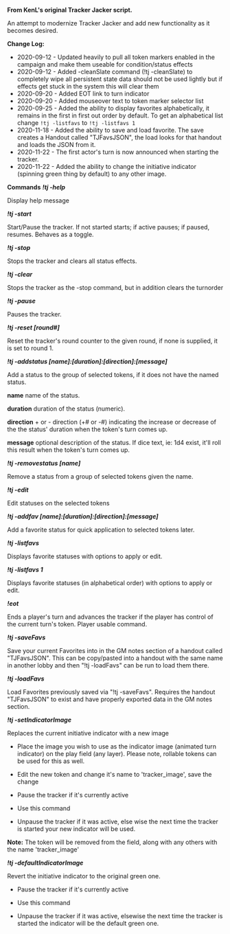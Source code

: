 **From KenL's original Tracker Jacker script.**  
  
An attempt to modernize Tracker Jacker and add new functionality as it becomes desired.  
  
**Change Log:**  
* 2020-09-12 - Updated heavily to pull all token markers enabled in the campaign and make them useable for condition/status effects  
* 2020-09-12 - Added -cleanSlate command (!tj -cleanSlate) to completely wipe all persistent state data should not be used lightly but if effects get stuck in the system this will clear them  
* 2020-09-20 - Added EOT link to turn indicator  
* 2020-09-20 - Added mouseover text to token marker selector list  
* 2020-09-25 - Added the ability to display favorites alphabetically, it remains in the first in first out order by default.   To get an alphabetical list change `!tj -listfavs` to `!tj -listfavs 1`  
* 2020-11-18 - Added the ability to save and load favorite.  The save creates a Handout called "TJFavsJSON", the load looks for that handout and loads the JSON from it.
* 2020-11-22 - The first actor's turn is now announced when starting the tracker.
* 2020-11-22 - Added the ability to change the initiative indicator (spinning green thing by default) to any other image.



**Commands**
***!tj -help***

Display help message


***!tj -start***

Start/Pause the tracker. If not started starts; if active pauses; if paused, resumes. Behaves as a toggle.


***!tj -stop***

Stops the tracker and clears all status effects.


***!tj -clear***

Stops the tracker as the -stop command, but in addition clears the turnorder


***!tj -pause***

Pauses the tracker.


***!tj -reset [round#]***

Reset the tracker's round counter to the given round, if none is supplied, it is set to round 1.


***!tj -addstatus [name]:[duration]:[direction]:[message]***

Add a status to the group of selected tokens, if it does not have the named status.

**name** name of the status.

**duration** duration of the status (numeric).

**direction** + or - direction (+# or -#) indicating the increase or decrease of the the status' duration when the token's turn comes up.

**message** optional description of the status. If dice text, ie: 1d4 exist, it'll roll this result when the token's turn comes up.


***!tj -removestatus [name]***

Remove a status from a group of selected tokens given the name.


***!tj -edit***

Edit statuses on the selected tokens


***!tj -addfav [name]:[duration]:[direction]:[message]***

Add a favorite status for quick application to selected tokens later.


***!tj -listfavs***

Displays favorite statuses with options to apply or edit.


***!tj -listfavs 1***

Displays favorite statuses (in alphabetical order) with options to apply or edit.


***!eot***

Ends a player's turn and advances the tracker if the player has control of the current turn's token. Player usable command.


***!tj -saveFavs***

Save your current Favorites into in the GM notes section of a handout called "TJFavsJSON". This can be copy/pasted into a handout with the same name in another lobby and then "!tj -loadFavs" can be run to load them there.


***!tj -loadFavs***

Load Favorites previously saved via "!tj -saveFavs". Requires the handout "TJFavsJSON" to exist and have properly exported data in the GM notes section.


***!tj -setIndicatorImage***

Replaces the current initiative indicator with a new image
* Place the image you wish to use as the indicator image (animated turn indicator) on the play field (any layer).  Please note, rollable tokens can be used for this as well.

* Edit the new token and change it's name to 'tracker_image', save the change

* Pause the tracker if it's currently active

* Use this command

* Unpause the tracker if it was active, else wise the next time the tracker is started your new indicator will be used.

**Note:** The token will be removed from the field, along with any others with the name 'tracker_image'


***!tj -defaultIndicatorImage***

Revert the initiative indicator to the original green one.

* Pause the tracker if it's currently active

* Use this command

* Unpause the tracker if it was active, elsewise the next time the tracker is started the indicator will be the default green one.





